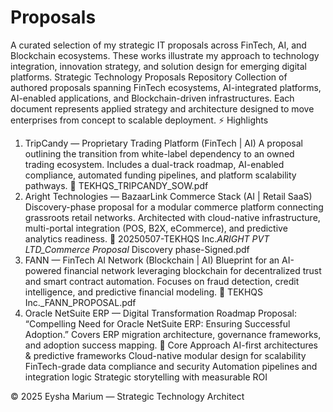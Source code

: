 # Proposals
A curated selection of my strategic IT proposals across FinTech, AI, and Blockchain ecosystems. These works illustrate my approach to technology integration, innovation strategy, and solution design for emerging digital platforms.
Strategic Technology Proposals Repository
Collection of authored proposals spanning FinTech ecosystems, AI-integrated platforms, AI-enabled applications, and Blockchain-driven infrastructures.
Each document represents applied strategy and architecture designed to move enterprises from concept to scalable deployment.
⚡ Highlights
1. TripCandy — Proprietary Trading Platform (FinTech | AI)
A proposal outlining the transition from white-label dependency to an owned trading ecosystem.
Includes a dual-track roadmap, AI-enabled compliance, automated funding pipelines, and platform scalability pathways.
📄 TEKHQS_TRIPCANDY_SOW.pdf
2. Aright Technologies — BazaarLink Commerce Stack (AI | Retail SaaS)
Discovery-phase proposal for a modular commerce platform connecting grassroots retail networks.
Architected with cloud-native infrastructure, multi-portal integration (POS, B2X, eCommerce), and predictive analytics readiness.
📄 20250507-TEKHQS Inc._ARIGHT PVT LTD_Commerce Proposal_ Discovery phase-Signed.pdf
3. FANN — FinTech AI Network (Blockchain | AI)
Blueprint for an AI-powered financial network leveraging blockchain for decentralized trust and smart contract automation.
Focuses on fraud detection, credit intelligence, and predictive financial modeling.
📄 TEKHQS Inc._FANN_PROPOSAL.pdf
4. Oracle NetSuite ERP — Digital Transformation Roadmap
Proposal: “Compelling Need for Oracle NetSuite ERP: Ensuring Successful Adoption.”
Covers ERP migration architecture, governance frameworks, and adoption success mapping.
🧩 Core Approach
AI-first architectures & predictive frameworks
Cloud-native modular design for scalability
FinTech-grade data compliance and security
Automation pipelines and integration logic
Strategic storytelling with measurable ROI



© 2025 Eysha Marium — Strategic Technology Architect
